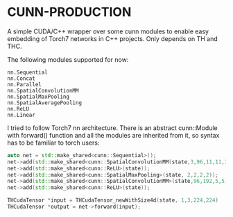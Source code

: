 CUNN-PRODUCTION
=====

A simple CUDA/C++ wrapper over some cunn modules to enable easy embedding of Torch7 networks in C++ projects. Only depends on TH and THC.

The following modules supported for now:
```
nn.Sequential
nn.Concat
nn.Parallel
nn.SpatialConvolutionMM
nn.SpatialMaxPooling
nn.SpatialAveragePooling
nn.ReLU
nn.Linear
```

I tried to follow Torch7 nn architecture. There is an abstract cunn::Module with forward() function and all the modules are inherited from it, so syntax has to be familiar to torch users:

```c++
auto net = std::make_shared<cunn::Sequential>();
net->add(std::make_shared<cunn::SpatialConvolutionMM(state,3,96,11,11,3,3)>);
net->add(std::make_shared<cunn::ReLU>(state));
net->add(std::make_shared<cunn::SpatialMaxPooling>(state, 2,2,2,2));
net->add(std::make_shared<cunn::SpatialConvolutionMM>(state,96,192,5,5));
net->add(std::make_shared<cunn::ReLU>(state));

THCudaTensor *input = THCudaTensor_newWithSize4d(state, 1,3,224,224)
THCudaTensor *output = net->forward(input);
```
